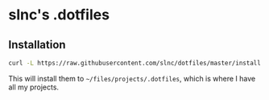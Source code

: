 # slnc's .dotfiles

## Installation

```sh
curl -L https://raw.githubusercontent.com/slnc/dotfiles/master/install.sh | sh
```

This will install them to `~/files/projects/.dotfiles`, which is where I have
all my projects.
